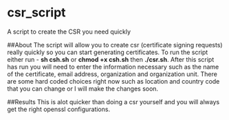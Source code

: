 # csr_script
A script to create the CSR you need quickly

##About
The script will allow you to create csr (certificate signing requests) really quickly so you can start generating certificates. To run the script either run - **sh csh.sh** or **chmod +x csh.sh** then **./csr.sh**. After this script has run you will need to enter the information necessary such as the name of the certificate, email address, organization and organization unit. There are some hard coded choices right now such as location and country code that you can change or I will make the changes soon.

##Results
This is alot quicker than doing a csr yourself and you will always get the right openssl configurations. 
